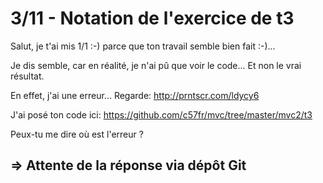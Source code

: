# 3/11 - Notation de l'exercice de t3

Salut, je t'ai mis  1/1 :-) parce que ton travail semble bien fait :-)...

Je dis semble, car en réalité, je n'ai pû que voir le code... Et non le vrai résultat.

En effet, j'ai une erreur... Regarde:
http://prntscr.com/ldycy6

J'ai posé ton code ici:
https://github.com/c57fr/mvc/tree/master/mvc2/t3

Peux-tu me dire où est l'erreur ?

## => Attente de la réponse via dépôt Git